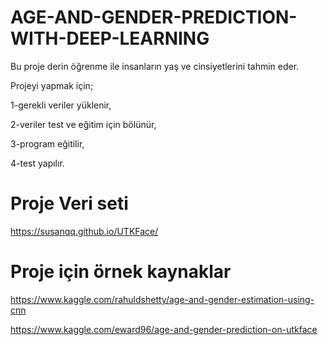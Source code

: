 # AGE-AND-GENDER-PREDICTION-WITH-DEEP-LEARNING
  Bu proje derin öğrenme ile insanların yaş ve cinsiyetlerini tahmin eder. 
  
  Projeyi yapmak için;
  
  1-gerekli veriler yüklenir,
  
  2-veriler test ve eğitim için bölünür,
  
  3-program eğitilir,
  
  4-test yapılır.
  
  # Proje Veri seti
  https://susanqq.github.io/UTKFace/
  
  # Proje için örnek kaynaklar
  https://www.kaggle.com/rahuldshetty/age-and-gender-estimation-using-cnn
  
  https://www.kaggle.com/eward96/age-and-gender-prediction-on-utkface
